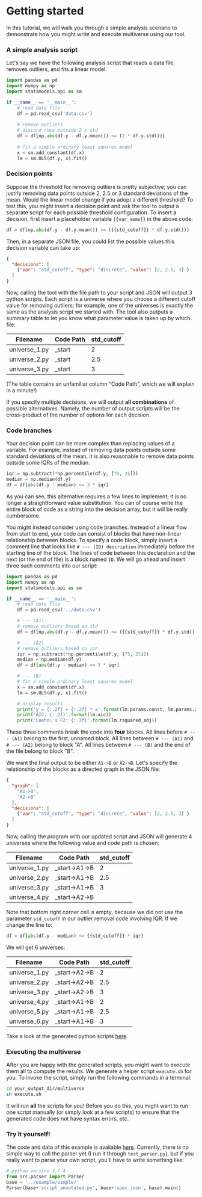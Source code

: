 # Getting started

In this tutorial, we will walk you through a simple analysis scenario to
demonstrate how you might write and execute multiverse using our tool.

### A simple analysis script

Let's say we have the following analysis script that reads a data file, removes
 outliers, and fits a linear model.

```python
import pandas as pd
import numpy as np
import statsmodels.api as sm

if __name__ == '__main__':
    # read data file
    df = pd.read_csv('data.csv')
    
    # remove outliers
    # discard rows outside 2 x std
    df = df[np.abs(df.y - df.y.mean()) <= (2 * df.y.std())]
    
    # fit a simple ordinary least squares model
    x = sm.add_constant(df.x)
    lm = sm.OLS(df.y, x).fit()
```

### Decision points

Suppose the threshold for removing outliers is pretty subjective; you can
justify removing data points outside 2, 2.5 or 3 standard deviations of the
mean. Would the linear model change if you adopt a different threshold? To test
this, you might insert a decision point and ask the tool to output a
separate script for each possible threshold configuration. To insert a decision,
first insert a placeholder variable `{{var_name}}` in the above code:

```python
df = df[np.abs(df.y - df.y.mean()) <= ({{std_cutoff}} * df.y.std())]
```

Then, in a separate JSON file, you could list the possible values this decision
variable can take up:

```json
{
  "decisions": [
    {"var": "std_cutoff", "type": "discrete", "value": [2, 2.5, 3] }
  ]
}
```

Now, calling the tool with the file path to your script and JSON will output 3
python scripts. Each script is a universe where you choose a different cutoff
value for removing outliers; for example, one of the universes is exactly the
same as the analysis script we started with. The tool also outputs a summary
table to let you know what parameter value is taken up by which file:

|Filename     |Code Path|std_cutoff|
|-------------|---------|----------|
|universe_1.py|_start   |2         |
|universe_2.py|_start   |2.5       |
|universe_3.py|_start   |3         |

(The table contains an unfamiliar column "Code Path", which we will explain in
a minute!)

If you specify multiple decisions, we will output **all combinations** of
possible alternatives. Namely, the number of output scripts will be the
cross-product of the number of options for each decision.

### Code branches

Your decision point can be more complex than replacing values of a variable.
For example, instead of removing data points outside some standard deviations
of the mean, it is also reasonable to remove data points outside some IQRs of
the median. 

```python
iqr = np.subtract(*np.percentile(df.y, [75, 25]))
median = np.median(df.y)
df = df[abs(df.y - median) <= 3 * iqr]
```
As you can see, this alternative requires a few lines to implement; it is no
longer a straightforward value substitution. You can of course write the entire
block of code as a string into the decision array, but it will be really
cumbersome.

You might instead consider using code branches. Instead of a
linear flow from start to end, your code can consist of blocks that have
non-linear relationship between blocks. To specify a code block, simply insert
a comment line that looks like `# --- (ID) description` immediately
before the starting line of the block. The lines of code between this
declaration and the next (or the end of file) is a block
named `ID`. We will go ahead and insert three such comments into
our script:

```python
import pandas as pd
import numpy as np
import statsmodels.api as sm

if __name__ == '__main__':
    # read data file
    df = pd.read_csv('../data.csv')

    # --- (A1)
    # remove outliers based on std
    df = df[np.abs(df.y - df.y.mean()) <= ({{std_cutoff}} * df.y.std())]

    # --- (A2)
    # remove outliers based on iqr
    iqr = np.subtract(*np.percentile(df.y, [75, 25]))
    median = np.median(df.y)
    df = df[abs(df.y - median) <= 3 * iqr]

    # --- (B)
    # fit a simple ordinary least squares model
    x = sm.add_constant(df.x)
    lm = sm.OLS(df.y, x).fit()

    # display results
    print('y = {:.2f} + {:.2f} * x'.format(lm.params.const, lm.params.x))
    print('AIC: {:.2f}'.format(lm.aic))
    print('Coehn\'s F2: {:.3f}'.format(lm.rsquared_adj))
```

These three comments break the code into **four** blocks. All lines before
`# --- (A1)` belong to the first, unnamed block. All lines between `# --- (A1)`
and `# --- (A2)` belong to block "A". All lines between `# --- (B)` and the end
of the file belong to block "B".

We want the final output to be either `A1->B` or `A2->B`.
Let's specify the relationship of the blocks as a directed graph in the
JSON file:

```json
{
  "graph": [
    "A1->B",
    "A2->B"
  ],
  "decisions": [
    {"var": "std_cutoff", "type": "discrete", "value": [2, 2.5, 3] }
  ]
}
```
Now, calling the program with our updated script and JSON will generate 4
universes where the following value and code path is chosen:

|Filename     |Code Path    |std_cutoff|
|-------------|-------------|----------|
|universe_1.py|_start->A1->B|2         |
|universe_2.py|_start->A1->B|2.5       |
|universe_3.py|_start->A1->B|3         |
|universe_4.py|_start->A2->B|          |

Note that bottom right corner cell is empty, because we
did not use the parameter `std_cutoff` in our outlier removal code involving IQR.
If we change the line to:
```python
df = df[abs(df.y - median) <= {{std_cutoff}} * iqr]
```

We will get 6 universes:

|Filename     |Code Path    |std_cutoff|
|-------------|-------------|----------|
|universe_1.py|_start->A2->B|2         |
|universe_2.py|_start->A2->B|2.5       |
|universe_3.py|_start->A2->B|3         |
|universe_4.py|_start->A1->B|2         |
|universe_5.py|_start->A1->B|2.5       |
|universe_6.py|_start->A1->B|3         |

Take a look at the generated python scripts
[here](https://github.com/uwdata/multiverse-spec/tree/master/example/simple/output/code).

### Executing the multiverse
After you are happy with the generated scripts, you might want to execute them
all to compute the results. We generate a helper script `execute.sh` for you.
To invoke the script, simply run the following commands in a terminal:

```bash
cd your_output_dir/multiverse
sh execute.sh
```
It will run **all** the scripts for you! Before you do this, you might want
to run one script manually (or simply look at a few scripts) to ensure that
the generated code does not have syntax errors, etc.

### Try it yourself!

The code and data of this example is available [here](https://github.com/uwdata/multiverse-spec/tree/master/example/simple).
Currently, there is no simple way to call the parser yet (I run it through
`test_parser.py`), but if you really
want to parse your own script, you'll have to write something like:

```python
# python version 3.7.4
from src.parser import Parser
base = '../example/simple/'
Parser(base+'script_annotated.py', base+'spec.json', base).main()
```
